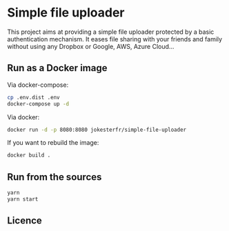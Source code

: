 # Simple file uploader

This project aims at providing a simple file uploader protected by a basic authentication mechanism. It eases file sharing with your friends and family without using any Dropbox or Google, AWS, Azure Cloud...

## Run as a Docker image

Via docker-compose:

```sh
cp .env.dist .env
docker-compose up -d
```

Via docker:

```sh
docker run -d -p 8080:8080 jokesterfr/simple-file-uploader
```

If you want to rebuild the image:

```sh
docker build .
```

## Run from the sources

```sh
yarn
yarn start
```

## Licence


